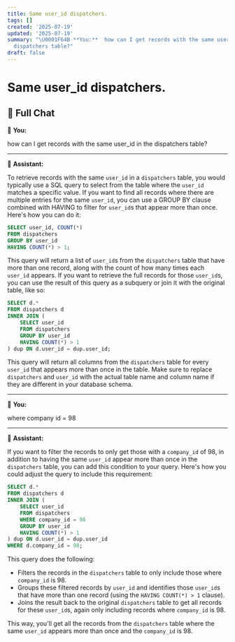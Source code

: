 ```yaml
---
title: Same user_id dispatchers.
tags: []
created: '2025-07-19'
updated: '2025-07-19'
summary: "\U0001F64B **You:**  how can I get records with the same user_id in the
  dispatchers table?"
draft: false
---
```


# Same user_id dispatchers.

## 🧠 Full Chat

🙋 **You:**

how can I get records with the same user_id in the dispatchers table?

---

🤖 **Assistant:**

To retrieve records with the same `user_id` in a `dispatchers` table, you would typically use a SQL query to select from the table where the `user_id` matches a specific value. If you want to find all records where there are multiple entries for the same `user_id`, you can use a GROUP BY clause combined with HAVING to filter for `user_id`s that appear more than once. Here's how you can do it:

```sql
SELECT user_id, COUNT(*)
FROM dispatchers
GROUP BY user_id
HAVING COUNT(*) > 1;
```

This query will return a list of `user_id`s from the `dispatchers` table that have more than one record, along with the count of how many times each `user_id` appears. If you want to retrieve the full records for those `user_id`s, you can use the result of this query as a subquery or join it with the original table, like so:

```sql
SELECT d.*
FROM dispatchers d
INNER JOIN (
    SELECT user_id
    FROM dispatchers
    GROUP BY user_id
    HAVING COUNT(*) > 1
) dup ON d.user_id = dup.user_id;
```

This query will return all columns from the `dispatchers` table for every `user_id` that appears more than once in the table. Make sure to replace `dispatchers` and `user_id` with the actual table name and column name if they are different in your database schema.

---

🙋 **You:**

where company id = 98

---

🤖 **Assistant:**

If you want to filter the records to only get those with a `company_id` of 98, in addition to having the same `user_id` appear more than once in the `dispatchers` table, you can add this condition to your query. Here's how you could adjust the query to include this requirement:

```sql
SELECT d.*
FROM dispatchers d
INNER JOIN (
    SELECT user_id
    FROM dispatchers
    WHERE company_id = 98
    GROUP BY user_id
    HAVING COUNT(*) > 1
) dup ON d.user_id = dup.user_id
WHERE d.company_id = 98;
```

This query does the following:
- Filters the records in the `dispatchers` table to only include those where `company_id` is 98.
- Groups these filtered records by `user_id` and identifies those `user_id`s that have more than one record (using the `HAVING COUNT(*) > 1` clause).
- Joins the result back to the original `dispatchers` table to get all records for these `user_id`s, again only including records where `company_id` is 98.

This way, you'll get all the records from the `dispatchers` table where the same `user_id` appears more than once and the `company_id` is 98.